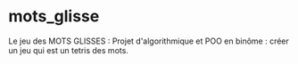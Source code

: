 # mots_glisse
Le jeu des MOTS GLISSES : 
Projet d'algorithmique et POO en binôme : créer un jeu qui est un tetris des mots.
